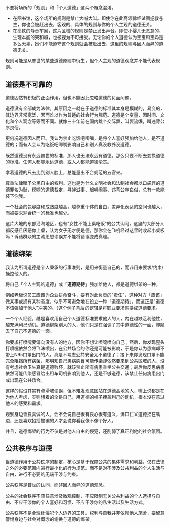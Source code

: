 不要将场所的「规则」和「个人道德」这两个概念混淆。

- 在图书馆，这个场所的规则是禁止大喊大叫。即使你在此高颂佛经试图拯救苍生，你也会被赶出去，客观的、具体的规则与你的个人主观的道德无关。
- 在高铁的静音车厢，这片区域的规则是禁止发出声音。即使小婴儿无恶意的、生理本能的哭和喊，也被视为不可接受。无论你的个人道德认为宝宝和宝妈是多么无辜，她们不能遵守这个规则就会被赶出去，这里的规则与因人而异的道德无关。

规则可能是从普世的某些道德原则中衍生，但个人主观的道德观念并不能代表规则。

## 道德是不可靠的

道德固然有积极的正面作用，但也不能因此忽略道德的负面问题。

道德没有全部成为法律，其原因之一就在于道德的标准其本身是模糊的，易变的，其边界非常宽泛，因而难以作为普适的社会行为规范。道德是个变量，因时间、文化和个人观念等等而不同。就像三十年前在国内跳个交际舞，叫耍流氓，叫违背公序良俗。

更何况道德因人而已。我认为禁止吃饭吧唧嘴，是将个人喜好强加给他人，是不道德的；而有人会认为吃饭吧唧嘴影响自己和别人真没教养没道德。

既然道德没有永远普世的标准，那人也无法永远有道德。那么只要不断去变换道德的标准，任何人都能永远道德，或人人都能道德沦丧。

拿着道德的尺去比到别人脸上，总能量出不合规范的五官来。

尊重法律赋予公民自由的权利。这也是为什么文明社会和法制社会都以口袋罪的道德罪名为耻，模糊的道德裁定，寻衅滋事、起哄闹事、违背公序良俗，总有一款能装下你我。

一个社会的包容度和成熟度越高，越尊重个体的自由，差异化表达的空间也越大，而被要求迎合统一的标准也越少。

这片大地的东部沿海地区，也有"女性不能上桌吃饭"的公共认同，这里的大部分人都反感且厌恶你上桌，认为女子无才便是德，那你会在飞机经过这里时收起小桌板吗？诉诸群众的主流思想谬误并不能将错误变成真理。

## 道德绑架

我认为所谓道德是个人秉承的行事准则，是用来衡量自己的，而非用来要求/约束/操控他人的。

将自己「个人主观的道德」或「**道德期待**」强加给他人，都是道德绑架的一种。

例如老板说员工应该为企业拼命奋斗，要有对此负责的"责任"，这种对方「应该」做某事或拥有某种态度，似乎不可避免地在设立一种「道德期待」，而这正是"道德不该强加于他人"冲突的。（这个例子背后的逻辑是将职业要求偷换成道德要求。

一个个人经验，越是喜欢用自己个人道德标准要求他人的人，内在越缺乏利他性，越充满利己动机。道德绑架别人的人，他们只是在强调了其中道德性的一面，却隐去了自己不道德的一面。

你要求打喷嚏要偏向没有人的地方，因你不想让喷嚏喷向自己；然后，你发现歪头打喷嚏依然会将飞沫喷出，在公共场合的你还是可能被影响，于是你认为患病却不带上N95口罩出门的人，真是不考虑公共安全太不道德了；接下来你发现口罩不能完全阻挡所有病菌，那明知自己患病感冒可能传染却依然要来到公共区域的人，没有考虑社会卫生真是道德败坏，就该禁止所有病患乘坐公共交通；最后你反思病患依然可能传染感冒给出租车司机影响到他人，还是不够道德，该禁止任何病患出门或出现在公共场合。

这样的假设其实有点滑坡谬误，但不难发现意图站在道德高地的人，嘴上说都是在为他人考虑，实则想着的全是自己，用道德的幌子掩盖利己的动机，根本没在意过他人的感受和需求。

观察身边善良真诚的人，会不会说自己很有良心很有道义，满口仁义道德挂在嘴边，还是喜欢招摇撞骗的人才会说你看我像不像个好人。

并且，道德绑架的行为不仅是对他人自由的侵犯，还削弱了真正利他的社会氛围。

## 公共秩序与道德

当道德作用于公共秩序的制定，核心是基于保障公共的集体需求和利益，仅在法律之外的必要范围内进行最小化的行为规范。而不是对不涉及公共利益的个人生活与自由，进行不必要的无端干涉与约束。

公共秩序是普世的认同，而非因人而异的道德观念。

公共的社会秩序不应任意涉及微观控制，不应限制无关公共利益的个人选择与自由、不应干涉你的个人喜好和习惯、不应干涉你的私生活以及生活方式。

公共秩序不是合理化侵犯个人边界的工具。权利与自我并非依赖他人施舍，要留意警惕身边与社会对概念的偷换与道德的绑架。
